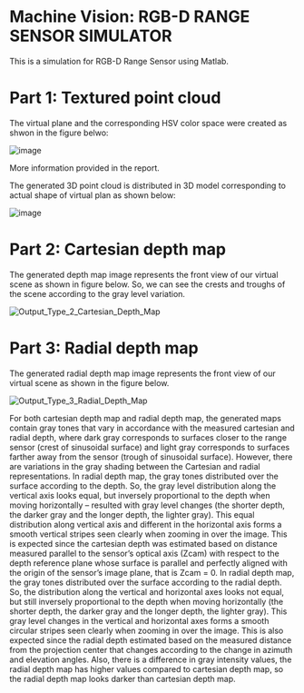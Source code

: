 # Machine Vision: RGB-D RANGE SENSOR SIMULATOR
This is a simulation for RGB-D Range Sensor using Matlab.

# Part 1: Textured point cloud
The virtual plane and the corresponding HSV color space were created as shwon in the figure belwo:

![image](https://user-images.githubusercontent.com/89004966/162563729-50ced937-f292-4b3c-839d-490e2a37145c.png)

More information provided in the report.

The generated 3D point cloud is distributed in 3D model corresponding to actual shape of virtual plan as shown below:

![image](https://user-images.githubusercontent.com/89004966/162563734-cd9b9432-2276-4578-a7d0-2c5dd5135f3d.png)


# Part 2: Cartesian depth map
The generated depth map image represents the front view of our virtual scene as shown in figure below. So, we can see the crests and troughs of the scene according to the gray level variation.

![Output_Type_2_Cartesian_Depth_Map](https://user-images.githubusercontent.com/89004966/162563824-9cbecc77-9eb5-4e8b-b6fa-bbe5cf070ec3.jpg)

# Part 3: Radial depth map
The generated radial depth map image represents the front view of our virtual scene as shown in the figure below.

![Output_Type_3_Radial_Depth_Map](https://user-images.githubusercontent.com/89004966/162563919-f5ee7b6a-662f-4fb8-a6e8-8621fdc4a9a3.jpg)


For both cartesian depth map and radial depth map, the generated maps contain gray tones that vary in accordance with the measured cartesian and radial depth, where dark gray corresponds to surfaces closer to the range sensor (crest of sinusoidal surface) and light gray corresponds to surfaces farther away from the sensor (trough of sinusoidal surface). However, there are variations in the gray shading between the Cartesian and radial representations. 
In radial depth map, the gray tones distributed over the surface according to the depth. So, the gray level distribution along the vertical axis looks equal, but inversely proportional to the depth when moving horizontally – resulted with gray level changes (the shorter depth, the darker gray and the longer depth, the lighter gray). This equal distribution along vertical axis and different in the horizontal axis forms a smooth vertical stripes seen clearly when zooming in over the image. This is expected since the cartesian depth was estimated based on distance measured parallel to the sensor’s optical axis (Zcam) with respect to the depth reference plane whose surface is parallel and perfectly aligned with the origin of the sensor’s image plane, that is Zcam = 0.
In radial depth map, the gray tones distributed over the surface according to the radial depth. So, the distribution along the vertical and horizontal axes looks not equal, but still inversely proportional to the depth when moving horizontally (the shorter depth, the darker gray and the longer depth, the lighter gray). This gray level changes in the vertical and horizontal axes forms a smooth circular stripes seen clearly when zooming in over the image. This is also expected since the radial depth estimated based on the measured distance from the projection center that changes according to the change in azimuth and elevation angles. Also, there is a difference in gray intensity values, the radial depth map has higher values compared to cartesian depth map, so the radial depth map looks darker than cartesian depth map.
